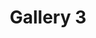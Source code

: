 ---
title: Gallery 3
description: Gallery 3
image: /images/gallery_03.jpg
is_video: true
video_link: https://vimeo.com/92416761
---